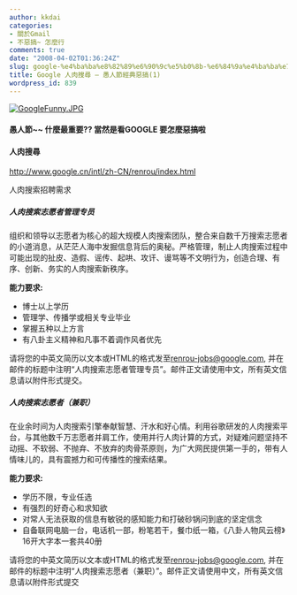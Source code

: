 ```yaml
---
author: kkdai
categories:
- 關於Gmail
- 不惡搞~ 怎麼行
comments: true
date: "2008-04-02T01:36:24Z"
slug: google-%e4%ba%ba%e8%82%89%e6%90%9c%e5%b0%8b-%e6%84%9a%e4%ba%ba%e7%af%80%e7%b6%93%e5%85%b8%e6%83%a1%e6%90%9e1
title: Google 人肉搜尋 — 愚人節經典惡搞(1)
wordpress_id: 839
---
```


[![GoogleFunny.JPG](http://farm4.static.flickr.com/3248/2380785644_a07f921596.jpg)](http://www.flickr.com/photos/27643002@N00/2380785644/)

#### 愚人節~~ 什麼最重要?? 當然是看GOOGLE 要怎麼惡搞啦

#### 

#### 人肉搜尋  
http://www.google.cn/intl/zh-CN/renrou/index.html

人肉搜索招聘需求

##### 人肉搜索志愿者管理专员

组织和领导以志愿者为核心的超大规模人肉搜索团队，整合来自数千万搜索志愿者的小道消息，从茫茫人海中发掘信息背后的奥秘。严格管理，制止人肉搜索过程中可能出现的扯皮、造假、谣传、起哄、攻讦、谩骂等不文明行为，创造合理、有序、创新、务实的人肉搜索新秩序。  

**能力要求:**  

  * 博士以上学历  
  * 管理学、传播学或相关专业毕业  
  * 掌握五种以上方言  
  * 有八卦主义精神和凡事不着调作风者优先 

请将您的中英文简历以文本或HTML的格式发至[renrou-jobs@google.com](mailto:renrou-jobs@google.com), 并在邮件的标题中注明“人肉搜索志愿者管理专员”。邮件正文请使用中文，所有英文信息请以附件形式提交。  

##### 人肉搜索志愿者（兼职）

在业余时间为人肉搜索引擎奉献智慧、汗水和好心情。利用谷歌研发的人肉搜索平台，与其他数千万志愿者并肩工作，使用并行人肉计算的方式，对疑难问题坚持不动摇、不软弱、不抛弃、不放弃的肉骨茶原则，为广大网民提供第一手的，带有人情味儿的，具有震撼力和可传播性的搜索结果。  

**能力要求:**  

  * 学历不限，专业任选  
  * 有强烈的好奇心和求知欲  
  * 对常人无法获取的信息有敏锐的感知能力和打破砂锅问到底的坚定信念  
  * 自备联网电脑一台，电话机一部，粉笔若干，餐巾纸一箱，《八卦人物风云榜》16开大字本一套共40册 

请将您的中英文简历以文本或HTML的格式发至[renrou-jobs@google.com](mailto:renrou-jobs@google.com), 并在邮件的标题中注明“人肉搜索志愿者（兼职）”。邮件正文请使用中文，所有英文信息请以附件形式提交  
